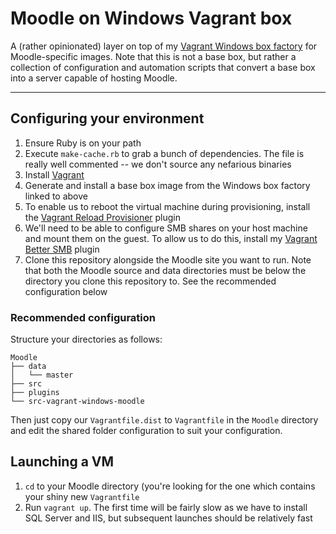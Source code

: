 # Moodle on Windows Vagrant box

A (rather opinionated) layer on top of my
[Vagrant Windows box factory](https://github.com/LukeCarrier/vagrant-windows)
for Moodle-specific images. Note that this is not a base box, but rather a
collection of configuration and automation scripts that convert a base box into
a server capable of hosting Moodle.

* * *

## Configuring your environment

1. Ensure Ruby is on your path
2. Execute ```make-cache.rb``` to grab a bunch of dependencies. The file is
   really well commented -- we don't source any nefarious binaries
3. Install [Vagrant](https://www.vagrantup.com/)
4. Generate and install a base box image from the Windows box factory linked to
   above
5. To enable us to reboot the virtual machine during provisioning, install the
   [Vagrant Reload Provisioner](https://github.com/aidanns/vagrant-reload)
   plugin
6. We'll need to be able to configure SMB shares on your host machine and mount
   them on the guest. To allow us to do this, install my
   [Vagrant Better SMB](https://github.com/LukeCarrier/vagrant-better-smb)
   plugin
7. Clone this repository alongside the Moodle site you want to run. Note that
   both the Moodle source and data directories must be below the directory you
   clone this repository to. See the recommended configuration below

### Recommended configuration

Structure your directories as follows:

    Moodle
    ├── data
    │   └── master
    ├── src
    ├── plugins
    └── src-vagrant-windows-moodle

Then just copy our ```Vagrantfile.dist``` to ```Vagrantfile``` in the
```Moodle``` directory and edit the shared folder configuration to suit your
configuration.

## Launching a VM

1. ```cd``` to your Moodle directory (you're looking for the one which contains
   your shiny new ```Vagrantfile```
2. Run ```vagrant up```. The first time will be fairly slow as we have to
   install SQL Server and IIS, but subsequent launches should be relatively fast
